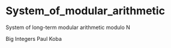 # System_of_modular_arithmetic
System of long-term modular arithmetic modulo N

Big Integers
Paul Koba
